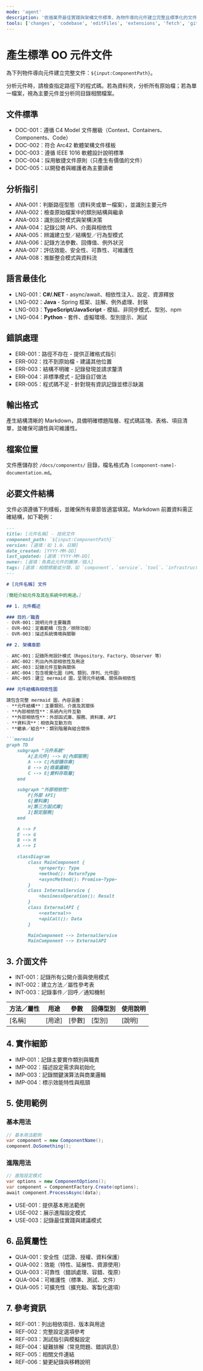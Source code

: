 ```yaml
---
mode: 'agent'
description: '依循業界最佳實踐與架構文件標準，為物件導向元件建立完整且標準化的文件。'
tools: ['changes', 'codebase', 'editFiles', 'extensions', 'fetch', 'githubRepo', 'openSimpleBrowser', 'problems', 'runTasks', 'search', 'searchResults', 'terminalLastCommand', 'terminalSelection', 'testFailure', 'usages', 'vscodeAPI']
---
```

# 產生標準 OO 元件文件

為下列物件導向元件建立完整文件：`${input:ComponentPath}`。

分析元件時，請檢查指定路徑下的程式碼。若為資料夾，分析所有原始檔；若為單一檔案，視為主要元件並分析同目錄相關檔案。

## 文件標準

- DOC-001：遵循 C4 Model 文件層級（Context、Containers、Components、Code）
- DOC-002：符合 Arc42 軟體架構文件樣板
- DOC-003：遵循 IEEE 1016 軟體設計說明標準
- DOC-004：採用敏捷文件原則（只產生有價值的文件）
- DOC-005：以開發者與維護者為主要讀者

## 分析指引

- ANA-001：判斷路徑型態（資料夾或單一檔案），並識別主要元件
- ANA-002：檢查原始檔案中的類別結構與繼承
- ANA-003：識別設計模式與架構決策
- ANA-004：記錄公開 API、介面與相依性
- ANA-005：辨識建立型／結構型／行為型模式
- ANA-006：記錄方法參數、回傳值、例外狀況
- ANA-007：評估效能、安全性、可靠性、可維護性
- ANA-008：推斷整合模式與資料流

## 語言最佳化

- LNG-001：**C#/.NET** - async/await、相依性注入、設定、資源釋放
- LNG-002：**Java** - Spring 框架、註解、例外處理、封裝
- LNG-003：**TypeScript/JavaScript** - 模組、非同步模式、型別、npm
- LNG-004：**Python** - 套件、虛擬環境、型別提示、測試

## 錯誤處理

- ERR-001：路徑不存在 - 提供正確格式指引
- ERR-002：找不到原始檔 - 建議其他位置
- ERR-003：結構不明確 - 記錄發現並請求釐清
- ERR-004：非標準模式 - 記錄自訂做法
- ERR-005：程式碼不足 - 針對現有資訊記錄並標示缺漏

## 輸出格式

產生結構清晰的 Markdown，具備明確標題階層、程式碼區塊、表格、項目清單，並確保可讀性與可維護性。

## 檔案位置

文件應儲存於 `/docs/components/` 目錄，檔名格式為 `[component-name]-documentation.md`。

## 必要文件結構

文件必須遵循下列樣板，並確保所有章節皆適當填寫。Markdown 前置資料需正確結構，如下範例：

```md
---
title: [元件名稱] - 技術文件
component_path: `${input:ComponentPath}`
version: [選填：如 1.0、日期]
date_created: [YYYY-MM-DD]
last_updated: [選填：YYYY-MM-DD]
owner: [選填：負責此元件的團隊／個人]
tags: [選填：相關標籤或分類，如 `component`、`service`、`tool`、`infrastructure`、`documentation`、`architecture` 等]
---

# [元件名稱] 文件

[簡短介紹元件及其在系統中的用途。]

## 1. 元件概述

### 目的／職責
- OVR-001：說明元件主要職責
- OVR-002：定義範疇（包含／排除功能）
- OVR-003：描述系統情境與關聯

## 2. 架構章節

- ARC-001：記錄所用設計模式（Repository、Factory、Observer 等）
- ARC-002：列出內外部相依性及用途
- ARC-003：記錄元件互動與關係
- ARC-004：包含視覺化圖（UML 類別、序列、元件圖）
- ARC-005：建立 mermaid 圖，呈現元件結構、關係與相依性

### 元件結構與相依性圖

請包含完整 mermaid 圖，內容涵蓋：
- **元件結構**：主要類別、介面及其關係
- **內部相依性**：系統內元件互動
- **外部相依性**：外部函式庫、服務、資料庫、API
- **資料流**：相依與互動方向
- **繼承／組合**：類別階層與組合關係

```mermaid
graph TD
    subgraph "元件系統"
        A[主元件] --> B[內部服務]
        A --> C[內部儲存庫]
        B --> D[商業邏輯]
        C --> E[資料存取層]
    end

    subgraph "外部相依性"
        F[外部 API]
        G[資料庫]
        H[第三方函式庫]
        I[設定服務]
    end

    A --> F
    E --> G
    B --> H
    A --> I

    classDiagram
        class MainComponent {
            +property: Type
            +method(): ReturnType
            +asyncMethod(): Promise~Type~
        }
        class InternalService {
            +businessOperation(): Result
        }
        class ExternalAPI {
            <<external>>
            +apiCall(): Data
        }

        MainComponent --> InternalService
        MainComponent --> ExternalAPI
```

## 3. 介面文件

- INT-001：記錄所有公開介面與使用模式
- INT-002：建立方法／屬性參考表
- INT-003：記錄事件／回呼／通知機制

| 方法／屬性 | 用途 | 參數 | 回傳型別 | 使用說明 |
|-----------------|---------|------------|-------------|-------------|
| [名稱] | [用途] | [參數] | [型別] | [說明] |

## 4. 實作細節

- IMP-001：記錄主要實作類別與職責
- IMP-002：描述設定需求與初始化
- IMP-003：記錄關鍵演算法與商業邏輯
- IMP-004：標示效能特性與瓶頸

## 5. 使用範例

### 基本用法

```csharp
// 基本用法範例
var component = new ComponentName();
component.DoSomething();
```

### 進階用法

```csharp
// 進階設定模式
var options = new ComponentOptions();
var component = ComponentFactory.Create(options);
await component.ProcessAsync(data);
```

- USE-001：提供基本用法範例
- USE-002：展示進階設定模式
- USE-003：記錄最佳實踐與建議模式

## 6. 品質屬性

- QUA-001：安全性（認證、授權、資料保護）
- QUA-002：效能（特性、延展性、資源使用）
- QUA-003：可靠性（錯誤處理、容錯、復原）
- QUA-004：可維護性（標準、測試、文件）
- QUA-005：可擴充性（擴充點、客製化選項）

## 7. 參考資訊

- REF-001：列出相依項目、版本與用途
- REF-002：完整設定選項參考
- REF-003：測試指引與模擬設定
- REF-004：疑難排解（常見問題、錯誤訊息）
- REF-005：相關文件連結
- REF-006：變更紀錄與移轉說明

```
